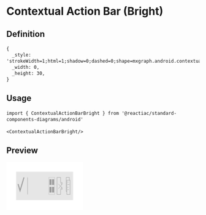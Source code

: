 # Contextual Action Bar (Bright)

## Definition

```
{
  _style: 'strokeWidth=1;html=1;shadow=0;dashed=0;shape=mxgraph.android.contextual_action_bar_white;fillColor=#E6E6E6;',
  _width: 0,
  _height: 30,
}
```

## Usage

```
import { ContextualActionBarBright } from '@reactiac/standard-components-diagrams/android'

<ContextualActionBarBright/>
```

## Preview

<img src="./contextual-action-bar-bright.png" width="200"/>
